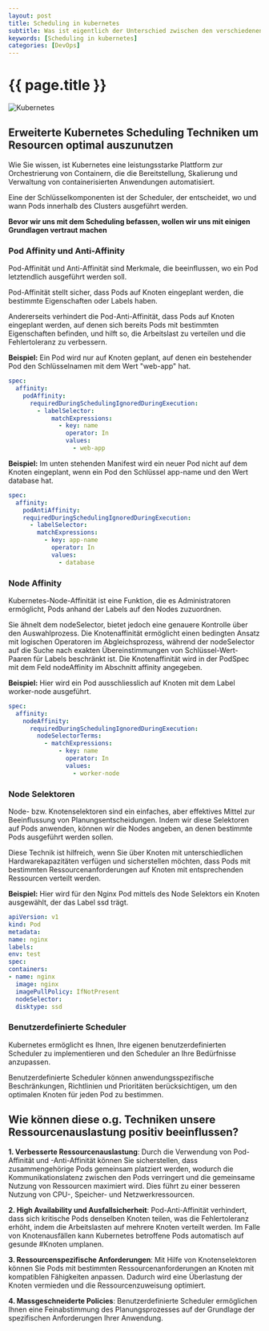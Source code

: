 ```yaml
---
layout: post
title: Scheduling in kubernetes
subtitle: Was ist eigentlich der Unterschied zwischen den verschiedenen Methoden zu entscheiden, wo, welche Ressourcen innerhalb des Clusters ausgeführt werden sollen?
keywords: [Scheduling in kubernetes]
categories: [DevOps]
---
```

# {{ page.title }}

![Kubernetes](../../img/k8s.webp)

## Erweiterte Kubernetes Scheduling Techniken um Resourcen optimal auszunutzen

Wie Sie wissen, ist Kubernetes eine leistungsstarke Plattform zur Orchestrierung von Containern, die die Bereitstellung, Skalierung und Verwaltung von containerisierten Anwendungen automatisiert.

Eine der Schlüsselkomponenten ist der Scheduler, der entscheidet, wo und wann Pods innerhalb des Clusters ausgeführt werden.


**Bevor wir uns mit dem Scheduling befassen, wollen wir uns mit einigen Grundlagen vertraut machen**


### Pod Affinity und Anti-Affinity

Pod-Affinität und Anti-Affinität sind Merkmale, die beeinflussen, wo ein Pod letztendlich ausgeführt werden soll.

Pod-Affinität stellt sicher, dass Pods auf Knoten eingeplant werden, die bestimmte Eigenschaften oder Labels haben.

Andererseits verhindert die Pod-Anti-Affinität, dass Pods auf Knoten eingeplant werden, auf denen sich bereits Pods mit bestimmten Eigenschaften befinden, und hilft so, die Arbeitslast zu verteilen und die Fehlertoleranz zu verbessern.

**Beispiel:**
Ein Pod wird nur auf Knoten geplant, auf denen ein bestehender Pod den Schlüsselnamen mit dem Wert "web-app" hat.

```yaml
spec:
  affinity:
    podAffinity:
      requiredDuringSchedulingIgnoredDuringExecution:
        - labelSelector:
            matchExpressions:
              - key: name
                operator: In
                values:
                  - web-app
  ```

**Beispiel:**
Im unten stehenden Manifest wird ein neuer Pod nicht auf dem Knoten eingeplant, wenn ein Pod den Schlüssel app-name und den Wert database hat.
```yaml
spec:
  affinity:
    podAntiAffinity:
    requiredDuringSchedulingIgnoredDuringExecution:
      - labelSelector:
        matchExpressions:
          - key: app-name
            operator: In
            values:
              - database
  ```

### Node Affinity
Kubernetes-Node-Affinität ist eine Funktion, die es Administratoren ermöglicht, Pods anhand der Labels auf den Nodes zuzuordnen.

Sie ähnelt dem nodeSelector, bietet jedoch eine genauere Kontrolle über den Auswahlprozess. Die Knotenaffinität ermöglicht einen bedingten Ansatz mit logischen Operatoren im Abgleichsprozess, während der nodeSelector auf die Suche nach exakten Übereinstimmungen von 
Schlüssel-Wert-Paaren für Labels beschränkt ist. Die Knotenaffinität wird in der PodSpec mit dem Feld nodeAffinity im Abschnitt affinity angegeben.

**Beispiel:**
Hier wird ein Pod ausschliesslich auf Knoten mit dem Label worker-node ausgeführt.

```yaml
spec:
  affinity:
    nodeAffinity:
      requiredDuringSchedulingIgnoredDuringExecution:
        nodeSelectorTerms:
          - matchExpressions:
              - key: name
                operator: In
                values:
                  - worker-node      
  ```

### Node Selektoren

Node- bzw. Knotenselektoren sind ein einfaches, aber effektives Mittel zur Beeinflussung von Planungsentscheidungen. Indem wir diese Selektoren auf Pods anwenden, können wir die Nodes angeben, an denen bestimmte Pods ausgeführt werden sollen.

Diese Technik ist hilfreich, wenn Sie über Knoten mit unterschiedlichen Hardwarekapazitäten verfügen und sicherstellen möchten, dass Pods mit bestimmten Ressourcenanforderungen auf Knoten mit entsprechenden Ressourcen verteilt werden.

**Beispiel:**
Hier wird für den Nginx Pod mittels des Node Selektors ein Knoten ausgewählt, der das Label ssd trägt.

```yaml
apiVersion: v1
kind: Pod
metadata:
name: nginx
labels:
env: test
spec:
containers:
- name: nginx
  image: nginx
  imagePullPolicy: IfNotPresent
  nodeSelector:
  disktype: ssd
```

### Benutzerdefinierte Scheduler

Kubernetes ermöglicht es Ihnen, Ihre eigenen benutzerdefinierten Scheduler zu implementieren und den Scheduler an Ihre Bedürfnisse anzupassen.

Benutzerdefinierte Scheduler können anwendungsspezifische Beschränkungen, Richtlinien und Prioritäten berücksichtigen, um den optimalen Knoten für jeden Pod zu bestimmen.


## Wie können diese o.g. Techniken unsere Ressourcenauslastung positiv beeinflussen?

**1. Verbesserte Ressourcenauslastung**: Durch die Verwendung von Pod-Affinität und -Anti-Affinität können Sie sicherstellen, dass zusammengehörige Pods gemeinsam platziert werden, wodurch die Kommunikationslatenz zwischen den Pods verringert und die gemeinsame Nutzung von Ressourcen maximiert wird. Dies führt zu einer besseren Nutzung von CPU-, Speicher- und Netzwerkressourcen.

**2. High Availability und Ausfallsicherheit**: Pod-Anti-Affinität verhindert, dass sich kritische Pods denselben Knoten teilen, was die Fehlertoleranz erhöht, indem die Arbeitslasten auf mehrere Knoten verteilt werden. Im Falle von Knotenausfällen kann Kubernetes betroffene Pods automatisch auf gesunde #Knoten umplanen.

**3. Ressourcenspezifische Anforderungen**: Mit Hilfe von Knotenselektoren können Sie Pods mit bestimmten Ressourcenanforderungen an Knoten mit kompatiblen Fähigkeiten anpassen. Dadurch wird eine Überlastung der Knoten vermieden und die Ressourcenzuweisung optimiert.

**4. Massgeschneiderte Policies**: Benutzerdefinierte Scheduler ermöglichen Ihnen eine Feinabstimmung des Planungsprozesses auf der Grundlage der spezifischen Anforderungen Ihrer Anwendung.